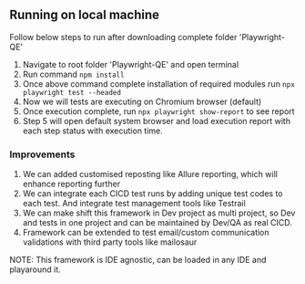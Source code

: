 ## Running on local machine
Follow below steps to run after downloading complete folder 'Playwright-QE'
1. Navigate to root folder 'Playwright-QE' and open terminal
2. Run command `npm install`
3. Once above command complete installation of required modules run `npx playwright test --headed`
4. Now we will tests are executing on Chromium browser (default)
5. Once execution complete, run `npx playwright show-report` to see report
6. Step 5 will open default system browser and load execution report with each step status with execution time.

### Improvements
1. We can added customised reposting like Allure reporting, which will enhance reporting further
2. We can integrate each CICD test runs by adding unique test codes to each test. And integrate test management tools like Testrail
3. We can make shift this framework in Dev project as multi project, so Dev and tests in one project and can be maintained by Dev/QA as real CICD.
4. Framework can be extended to test email/custom communication validations with third party tools like mailosaur 

NOTE: This framework is IDE agnostic, can be loaded in any IDE and playaround it.